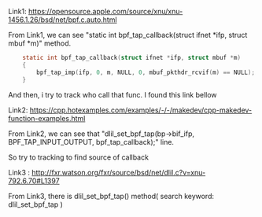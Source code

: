 Link1: https://opensource.apple.com/source/xnu/xnu-1456.1.26/bsd/net/bpf.c.auto.html

From Link1, we can see "static int bpf_tap_callback(struct ifnet *ifp, struct mbuf *m)" method.

```c
    static int bpf_tap_callback(struct ifnet *ifp, struct mbuf *m)
    {
        bpf_tap_imp(ifp, 0, m, NULL, 0, mbuf_pkthdr_rcvif(m) == NULL);
    }
```

And then, i try to track who call that func. I found this link bellow

Link2: https://cpp.hotexamples.com/examples/-/-/makedev/cpp-makedev-function-examples.html

From Link2, we can see that "dlil_set_bpf_tap(bp->bif_ifp, BPF_TAP_INPUT_OUTPUT, bpf_tap_callback);" line.

So try to tracking to find source of callback

Link3 : http://fxr.watson.org/fxr/source/bsd/net/dlil.c?v=xnu-792.6.70#L1397

From Link3, there is dlil_set_bpf_tap() method( search keyword: dlil_set_bpf_tap )
